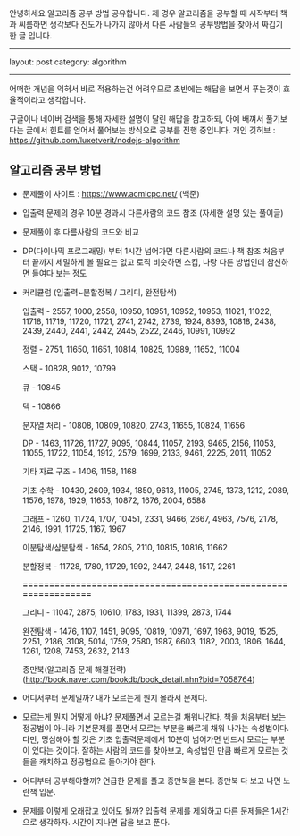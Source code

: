 안녕하세요 알고리즘 공부 방법 공유합니다.
제 경우 알고리즘을 공부할 때 시작부터 책과 씨름하면 생각보다 진도가 나가지 않아서
다른 사람들의 공부방법을 찾아서 짜깁기 한 글 입니다.

---

layout: post
category: algorithm

---

어떠한 개념을 익혀서 바로 적용하는건 어려우므로
초반에는 해답을 보면서 푸는것이 효율적이라고 생각합니다.

구글이나 네이버 검색을 통해 자세한 설명이 달린 해답을 참고하되,
아예 배껴서 풀기보다는 글에서 힌트를 얻어서 풀어보는 방식으로 공부를 진행 중입니다.
개인 깃허브 : https://github.com/luxetverit/nodejs-algorithm

## 알고리즘 공부 방법

- 문제풀이 사이트 : https://www.acmicpc.net/ (백준)
- 입출력 문제의 경우 10분 경과시 다른사람의 코드 참조 (자세한 설명 있는 풀이글)
- 문제풀이 후 다름사람의 코드와 비교
- DP(다이나믹 프로그래밍) 부터 1시간 넘어가면 다른사람의 코드나 책 참조
  처음부터 끝까지 세밀하게 볼 필요는 없고 로직 비슷하면 스킵,
  나랑 다른 방법인데 참신하면 들여다 보는 정도
- 커리큘럼 (입출력~분할정복 / 그리디, 완전탐색)

  입출력 - 2557, 1000, 2558, 10950, 10951, 10952, 10953, 11021, 11022, 11718, 11719, 11720, 11721, 2741, 2742, 2739, 1924, 8393, 10818, 2438, 2439, 2440, 2441, 2442, 2445, 2522, 2446, 10991, 10992

  정렬 - 2751, 11650, 11651, 10814, 10825, 10989, 11652, 11004

  스택 - 10828, 9012, 10799

  큐 - 10845

  덱 - 10866

  문자열 처리 - 10808, 10809, 10820, 2743, 11655, 10824, 11656

  DP - 1463, 11726, 11727, 9095, 10844, 11057, 2193, 9465, 2156, 11053, 11055, 11722, 11054, 1912, 2579, 1699, 2133, 9461, 2225, 2011, 11052

  기타 자료 구조 - 1406, 1158, 1168

  기초 수학 - 10430, 2609, 1934, 1850, 9613, 11005, 2745, 1373, 1212, 2089, 11576, 1978, 1929, 11653, 10872, 1676, 2004, 6588

  그래프 - 1260, 11724, 1707, 10451, 2331, 9466, 2667, 4963, 7576, 2178, 2146, 1991, 11725, 1167, 1967

  이분탐색/삼분탐색 - 1654, 2805, 2110, 10815, 10816, 11662

  분할정복 - 11728, 1780, 11729, 1992, 2447, 2448, 1517, 2261

  **===============================================================**

  그리디 - 11047, 2875, 10610, 1783, 1931, 11399, 2873, 1744

  완전탐색 - 1476, 1107, 1451, 9095, 10819, 10971, 1697, 1963, 9019, 1525, 2251, 2186, 3108, 5014, 1759, 2580, 1987, 6603, 1182, 2003, 1806, 1644, 1261, 1208, 7453, 2632, 2143

  종만북(알고리즘 문제 해결전략)
  (http://book.naver.com/bookdb/book_detail.nhn?bid=7058764)

- 어디서부터 문제일까?
  내가 모르는게 뭔지 몰라서 문제다.

- 모르는게 뭔지 어떻게 아냐?
  문제풀면서 모르는걸 채워나간다. 책을 처음부터 보는 정공법이 아니라 기본문제를 풀면서 모르는 부분을 빠르게 채워 나가는 속성법이다. 다만, 명심해야 할 것은 기초 입출력문제에서 10분이 넘어가면 반드시 모르는 부분이 있다는 것이다. 잘하는 사람의 코드를 찾아보고, 속성법인 만큼 빠르게 모르는 것들을 캐치하고 정공법으로 돌아가야 한다.

- 어디부터 공부해야할까?
  언급한 문제를 풀고 종만북을 본다. 종만북 다 보고 나면 노란책 입문.

- 문제를 이렇게 오래잡고 있어도 될까?
  입출력 문제를 제외하고 다른 문제들은 1시간으로 생각하자. 시간이 지나면 답을 보고 푼다.
